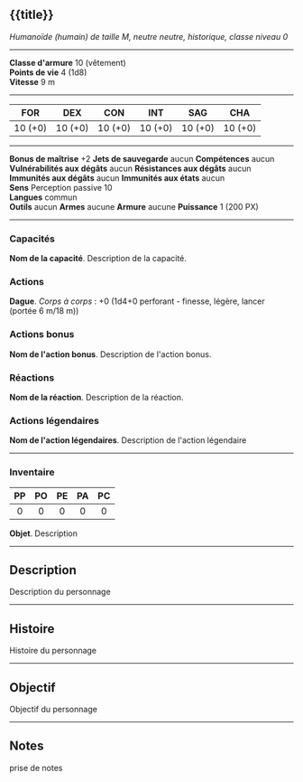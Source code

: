 ## {{title}}
*Humanoïde (humain) de taille M, neutre neutre, historique, classe niveau 0*
___
**Classe d'armure** 10 (vêtement)  
**Points de vie** 4 (1d8)  
**Vitesse** 9 m  
___

| FOR     | DEX     | CON     | INT     | SAG     | CHA     |
| ------- | ------- | ------- | ------- | ------- | ------- |
| 10 (+0) | 10 (+0) | 10 (+0) | 10 (+0) | 10 (+0) | 10 (+0) |
___
**Bonus de maîtrise** +2
**Jets de sauvegarde** aucun
**Compétences** aucun
**Vulnérabilités aux dégâts** aucun
**Résistances aux dégâts** aucun
**Immunités aux dégâts** aucun
**Immunités aux états** aucun  
**Sens**  Perception passive 10  
**Langues** commun  
**Outils** aucun
**Armes** aucune
**Armure** aucune
**Puissance** 1 (200 PX)  
___
### Capacités
**Nom de la capacité**. Description de la capacité.  

### Actions
**Dague**. *Corps à corps* : +0 (1d4+0 perforant - finesse, légère, lancer (portée 6 m/18 m))  

### Actions bonus
**Nom de l'action bonus**. Description de l'action bonus.  

### Réactions
**Nom de la réaction**. Description de la réaction.  

### Actions légendaires
**Nom de l'action légendaires**. Description de l'action légendaire  
___
### Inventaire
| PP  | PO  | PE  | PA  | PC  |
| :-: | :-: | :-: | :-: | :-: |
|  0  |  0  |  0  |  0  |  0  |
**Objet**. Description
___
## Description
Description du personnage
___
## Histoire
Histoire du personnage
___
## Objectif
Objectif du personnage
___
## Notes
prise de notes